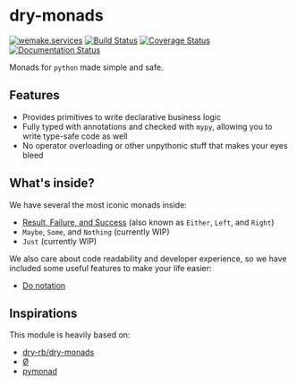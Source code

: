 # dry-monads

[![wemake.services](https://img.shields.io/badge/%20-wemake.services-green.svg?label=%20&logo=data%3Aimage%2Fpng%3Bbase64%2CiVBORw0KGgoAAAANSUhEUgAAABAAAAAQCAMAAAAoLQ9TAAAABGdBTUEAALGPC%2FxhBQAAAAFzUkdCAK7OHOkAAAAbUExURQAAAAAAAAAAAAAAAAAAAAAAAAAAAAAAAP%2F%2F%2F5TvxDIAAAAIdFJOUwAjRA8xXANAL%2Bv0SAAAADNJREFUGNNjYCAIOJjRBdBFWMkVQeGzcHAwksJnAPPZGOGAASzPzAEHEGVsLExQwE7YswCb7AFZSF3bbAAAAABJRU5ErkJggg%3D%3D)](https://wemake.services) [![Build Status](https://travis-ci.org/sobolevn/dry_monads.svg?branch=master)](https://travis-ci.org/sobolevn/dry_monads) [![Coverage Status](https://coveralls.io/repos/github/sobolevn/dry_monads/badge.svg?branch=master)](https://coveralls.io/github/sobolevn/dry_monads?branch=master) [![Documentation Status](https://readthedocs.org/projects/dry-monads/badge/?version=latest)](https://dry-monads.readthedocs.io/en/latest/?badge=latest)


Monads for `python` made simple and safe.


## Features

- Provides primitives to write declarative business logic
- Fully typed with annotations and checked with `mypy`,
  allowing you to write type-safe code as well
- No operator overloading or other unpythonic stuff that makes your eyes bleed


## What's inside?

We have several the most iconic monads inside:

- [Result, Failure, and Success](https://dry-monads.readthedocs.io/en/latest/pages/either.html) (also known as `Either`, `Left`, and `Right`)
- `Maybe`, `Some`, and `Nothing` (currently WIP)
- `Just` (currently WIP)

We also care about code readability and developer experience,
so we have included some useful features to make your life easier:

- [Do notation](https://dry-monads.readthedocs.io/en/latest/pages/do-notation.html)


## Inspirations

This module is heavily based on:

- [dry-rb/dry-monads](https://github.com/dry-rb/dry-monads)
- [Ø](https://github.com/dbrattli/OSlash)
- [pymonad](https://bitbucket.org/jason_delaat/pymonad)

